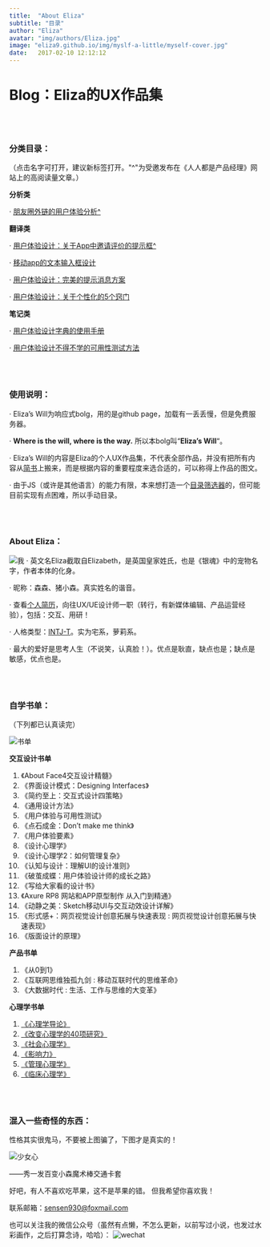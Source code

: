 ```yaml
---
title:  "About Eliza"
subtitle: "目录"
author: "Eliza"
avatar: "img/authors/Eliza.jpg"
image: "eliza9.github.io/img/myslf-a-little/myself-cover.jpg"
date:   2017-02-10 12:12:12
---
```



# Blog：Eliza的UX作品集

<br>
<br/>

### 分类目录：

（点击名字可打开，建议新标签打开。"^"为受邀发布在《人人都是产品经理》网站上的高阅读量文章。）


**分析类**

· [朋友圈外链的用户体验分析^](https://eliza9.github.io/#/2017/02/08/UX-in-wechat-coments)


**翻译类**

· [用户体验设计：关于App中邀请评价的提示框^](https://eliza9.github.io/#/2016/06/28/prompting-for-app-review)

· [移动app的文本输入框设计](https://eliza9.github.io/#/2016/06/28/text-fields-in-mobile-app)

· [用户体验设计：完美的提示消息方案](https://eliza9.github.io/#/2016/07/29/designing-the-perfect-notification-ux)

· [用户体验设计：关于个性化的5个窍门](https://eliza9.github.io/#/2016/05/30/5tips)


**笔记类**

· [用户体验设计字典的使用手册](https://eliza9.github.io/#/2017/02/06/read-Designing-Interfaces)

· [用户体验设计不得不学的可用性测试方法](https://eliza9.github.io/#/2017/01/26/Usability-Test-Method)



<br>
<br/>

### 使用说明：

· Eliza’s Will为响应式bolg，用的是github page，加载有一丢丢慢，但是免费服务器。

· **Where is the will, where is the way.** 所以本bolg叫“**Eliza’s Will**“。

· Eliza’s Will的内容是Eliza的个人UX作品集，不代表全部作品，并没有把所有内容从[简书](http://www.jianshu.com/u/3e3c20d7a80c)上搬来，而是根据内容的重要程度来选合适的，可以称得上作品的图文。

· 由于JS（或许是其他语言）的能力有限，本来想打造一个[目录筛选器](eliza9.github.io/_posts/demo/index.html)的，但可能目前实现有点困难，所以手动目录。


<br>
<br/>

### About Eliza：

![我](eliza9.github.io/img/myslf-a-little/sensen.jpg)
· 英文名Eliza截取自Elizabeth，是英国皇家姓氏，也是《银魂》中的宠物名字，作者本体的化身。

· 昵称：森森、猪小森。真实姓名的谐音。

· 查看[个人简历](https://pan.baidu.com/s/1o8CZndg)，向往UX/UE设计师一职（转行，有新媒体编辑、产品运营经验），包括：交互、用研！

· 人格类型：[INTJ-T](https://www.16personalities.com/ch/intj-%E4%BA%BA%E6%A0%BC)。实为宅系，萝莉系。

· 最大的爱好是思考人生（不说笑，认真脸！）。优点是耿直，缺点也是；缺点是敏感，优点也是。


<br>
<br/>

### 自学书单：

（下列都已认真读完）

![书单 ](eliza9.github.io/img/myslf-a-little/book.jpg)

**交互设计书单**

1. 《About Face4交互设计精髓》
2. 《界面设计模式：Designing Interfaces》
3. 《简约至上：交互式设计四策略》
4. 《通用设计方法》
5. 《用户体验与可用性测试》
6. 《点石成金：Don’t make me think》
7. 《用户体验要素》
8. 《设计心理学》
9. 《设计心理学2：如何管理复杂》
10. 《认知与设计：理解UI的设计准则》
11. 《破茧成蝶：用户体验设计师的成长之路》
12. 《写给大家看的设计书》
13. 《Axure RP8 网站和APP原型制作 从入门到精通》
14. 《动静之美：Sketch移动UI与交互动效设计详解》
15. 《形式感+：网页视觉设计创意拓展与快速表现 : 网页视觉设计创意拓展与快速表现》
16. 《版面设计的原理》


**产品书单**

1. 《从0到1》
2. 《互联网思维独孤九剑 : 移动互联时代的思维革命》
3. 《大数据时代 : 生活、工作与思维的大变革》


**心理学书单**

1. [《心理学导论》](https://book.douban.com/subject/6774366/)
2. [《改变心理学的40项研究》](https://book.douban.com/subject/5248516/)
3. [《社会心理学》](https://book.douban.com/subject/1476651/)
4. [《影响力》](https://book.douban.com/subject/1786387/)
5. [《管理心理学》](https://book.douban.com/subject/2992470/)
6. [《临床心理学》](https://book.douban.com/subject/1208042/)


<br>
<br/>

### 混入一些奇怪的东西：

性格其实很鬼马，不要被上图骗了，下图才是真实的！

![少女心](eliza9.github.io/img/myslf-a-little/WechatIMG1.jpg)

——秀一发百变小森魔术棒交通卡套

好吧，有人不喜欢吃苹果，这不是苹果的错。
但我希望你喜欢我！

联系邮箱：sensen930@foxmail.com

也可以关注我的微信公众号（虽然有点懒，不怎么更新，以前写过小说，也发过水彩画作，之后打算念诗，哈哈）：
![wechat](eliza9.github.io/img/myslf-a-little/二维码.jpg)
